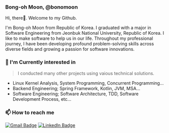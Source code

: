 ### Bong-oh Moon, @bonomoon
<!--
**bonomoon/bonomoon** is a ✨ _special_ ✨ repository because its `README.md` (this file) appears on your GitHub profile.

Here are some ideas to get you started:

- 🔭 I’m currently working on ...
- 🌱 I’m currently learning ...
- 👯 I’m looking to collaborate on ...
- 🤔 I’m looking for help with ...
- 💬 Ask me about ...
- 📫 How to reach me: ...
- 😄 Pronouns: ...
- ⚡ Fun fact: ...
-->

 Hi, there👋. Welcome to my Github.
 
 I'm Bong-oh Moon from Republic of Korea. I graduated with a major in Software Engineering from Jeonbuk National University, Republic of Korea. I like to make software to help us in our life. Throughout my professional journey, I have been developing profound problem-solving skills across diverse fields and growing a passion for software innovations.
<!-- Currently, I'm interested in web or application development, especially front-end development such as React or React Native.  -->

### 🔭 I'm Currently interested in
> I conducted many other projects using vaious technical solutions.
- Linux Kernel Analysis, System Programming, Concurrent Programming...
- Backend Engineering; Spring Framework, Kotlin, JVM, MSA...
- Software Engineering; Software Architecture, TDD, Software Development Process, etc...



### 📫 How to reach me
[![Gmail Badge](https://img.shields.io/badge/Gmail-d14836?style=for-the-badge&logo=Gmail&logoColor=white&link=mailto:bongohmoon@gmail.com)](mailto:bongohmoon@gmail.com)
[![LinkedIn Badge](https://img.shields.io/badge/LinkedIn-0077B5?style=for-the-badge&logo=linkedin&logoColor=white)](https://www.linkedin.com/in/bong-oh-moon/)
